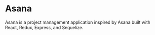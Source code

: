 # Asana

Asana is a project management application inspired by Asana built with React, Redux, Express, and Sequelize.
